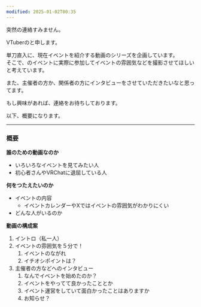 ```yaml
---
modified: 2025-01-02T00:35
---
```

  

  

突然の連絡すみません。

VTuberのと申します。

単刀直入に、現在イベントを紹介する動画のシリーズを企画しています。  
そこで、のイベントに実際に参加してイベントの雰囲気などを撮影させてほしいと考えています。  

また、主催者の方か、関係者の方にインタビューをさせていただきたいなと思ってます。

もし興味があれば、連絡をお待ちしております。

以下、概要になります。

  

  

---

  

### 概要

**誰のための動画なのか**

- いろいろなイベントを見てみたい人
- 初心者さんやVRChatに退屈している人

  

**何をつたえたいのか**

- イベントの内容
    - イベントカレンダーやXではイベントの雰囲気がわかりにくい
- どんな人がいるのか

  

**動画の構成案**

1. イントロ（私一人）
2. イベントの雰囲気を５分で！
    1. イベントのながれ
    2. イチオシポイントは？
3. 主催者の方などへのインタビュー
    1. なんでイベントを始めたのか？
    2. イベントをやってて良かったこととか
    3. イベント運営をしていて面白かったことはありますか
    4. お知らせ？
